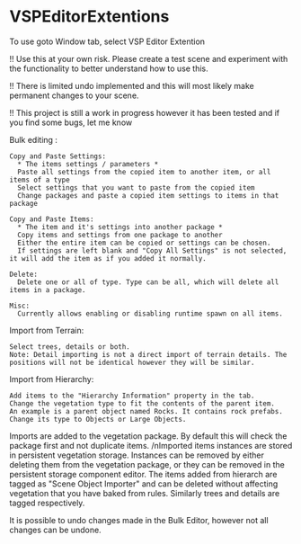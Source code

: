 # VSPEditorExtentions
To use goto Window tab, select VSP Editor Extention

!! Use this at your own risk. Please create a test scene and experiment with the functionality to better understand how to use this.

!! There is limited undo implemented and this will most likely make permanent changes to your scene.

!! This project is still a work in progress however it has been tested and if you find some bugs, let me know

Bulk editing :

    Copy and Paste Settings:
      * The items settings / parameters *
      Paste all settings from the copied item to another item, or all items of a type
      Select settings that you want to paste from the copied item
      Change packages and paste a copied item settings to items in that package
      
    Copy and Paste Items:
      * The item and it's settings into another package *
      Copy items and settings from one package to another
      Either the entire item can be copied or settings can be chosen.
      If settings are left blank and "Copy All Settings" is not selected, it will add the item as if you added it normally.
      
    Delete:
      Delete one or all of type. Type can be all, which will delete all items in a package.
      
    Misc:
      Currently allows enabling or disabling runtime spawn on all items.
      
Import from Terrain:

    Select trees, details or both.
    Note: Detail importing is not a direct import of terrain details. The positions will not be identical however they will be similar.
    
Import from Hierarchy:

    Add items to the "Hierarchy Information" property in the tab. 
    Change the vegetation type to fit the contents of the parent item.
    An example is a parent object named Rocks. It contains rock prefabs. Change its type to Objects or Large Objects.
    
Imports are added to the vegetation package. By default this will check the package first and not duplicate items. 
/nImported items instances are stored in persistent vegetation storage.
Instances can be removed by either deleting them from the vegetation package, or they can be removed in the persistent storage component editor.
The items added from hierarch are tagged as "Scene Object Importer" and can be deleted without affecting vegetation that you have baked from rules.
Similarly trees and details are tagged respectively.

It is possible to undo changes made in the Bulk Editor, however not all changes can be undone.
    

      
    

